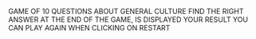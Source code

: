 GAME OF 10 QUESTIONS ABOUT GENERAL CULTURE
FIND THE RIGHT ANSWER
AT THE END OF THE GAME, IS DISPLAYED YOUR RESULT
YOU CAN PLAY AGAIN WHEN CLICKING ON RESTART